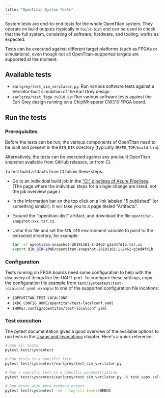 ```yaml
---
title: "OpenTitan System Tests"
---
```


System tests are end-to-end tests for the whole OpenTitan system. They operate
on build outputs (typically in `build-bin`) and can be used to check that the
full system, consisting of software, hardware, and tooling, works as expected.

Tests can be executed against different target platforms (such as FPGAs or
simulations), even though not all OpenTitan-supported targets are supported at
the moment.

## Available tests

* `earlgrey/test_sim_verilator.py`: Run various software tests against a
  Verilator-built simulation of the Earl Grey design.
* `earlgrey/test_fpga_cw310.py`: Run various software tests against the
  Earl Grey design running on a ChipWhisperer CW310 FPGA board.

## Run the tests

### Prerequisites

Before the tests can be run, the various components of OpenTitan need to be
built and present in the `BIN_DIR` directory (typically `$REPO_TOP/build-bin`).

Alternatively, the tests can be executed against any pre-built OpenTitan
snapshot available from GitHub releases, or from CI.

To test build artifacts from CI follow these steps:

* Go to an individual build job in the
  ["CI" pipelines of Azure Pipelines](https://dev.azure.com/lowrisc/opentitan/_build?definitionId=9&_a=summary).
  (The page where the individual steps for a single change are listed, not the
  job overview page.)
* In the information bar on the top click on a link labeled "5 published"
  (or something similar). It will take you to a page titeled "Artifacts".
* Expand the "opentitan-dist" artifact, and download the file
  `opentitan-snapshot-xxx.tar.xz`.
* Untar this file and set the `BIN_DIR` environment variable to point to the
  extracted directory, for example:

  ```sh
  tar -xf opentitan-snapshot-20191101-1-2462-g3ad4fd1b.tar.xz
  export BIN_DIR=$PWD/opentitan-snapshot-20191101-1-2462-g3ad4fd1b
  ```

### Configuration

Tests running on FPGA boards need some configuration to help with the discovery
of things like the UART port. To configure these settings, copy the
configuration file example from `test/systemtest/test-localconf.yaml.example`
to one of the supported configuration file locations:

* `$OPENTITAN_TEST_LOCALCONF`
* `$XDG_CONFIG_HOME/opentitan/test-localconf.yaml`
* `$HOME/.config/opentitan/test-localconf.yaml`

### Test execution

The pytest documentation gives a good overview of the available options to run
tests in the [Usage and Invocations](https://docs.pytest.org/en/stable/usage.html)
chapter. Here's a quick reference.

```sh
# Run all tests
pytest test/systemtest

# Run tests in a specific file
pytest test/systemtest/earlgrey/test_sim_verilator.py

# Run a specific test in a specific parametrization
pytest test/systemtest/earlgrey/test_sim_verilator.py -k test_apps_selfchecking[usbdev_test]

# Run tests with more verbose output
pytest test/systemtest -sv --log-cli-level=DEBUG
```
